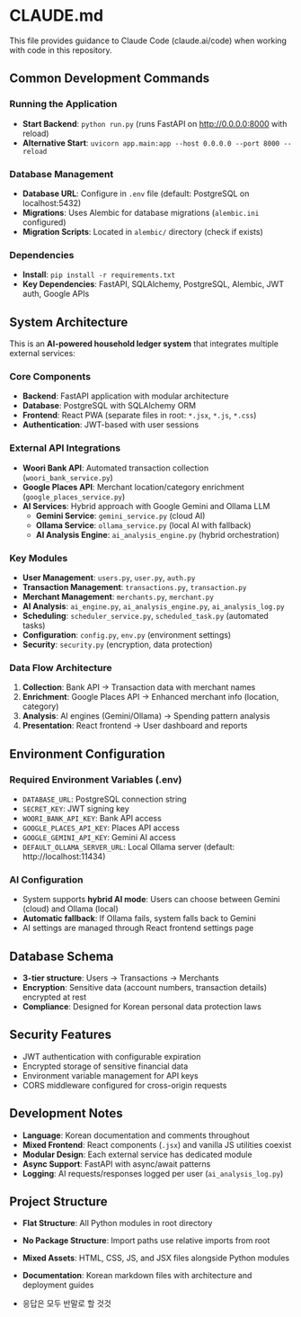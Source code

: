 # CLAUDE.md

This file provides guidance to Claude Code (claude.ai/code) when working with code in this repository.

## Common Development Commands

### Running the Application
- **Start Backend**: `python run.py` (runs FastAPI on http://0.0.0.0:8000 with reload)
- **Alternative Start**: `uvicorn app.main:app --host 0.0.0.0 --port 8000 --reload`

### Database Management
- **Database URL**: Configure in `.env` file (default: PostgreSQL on localhost:5432)
- **Migrations**: Uses Alembic for database migrations (`alembic.ini` configured)
- **Migration Scripts**: Located in `alembic/` directory (check if exists)

### Dependencies
- **Install**: `pip install -r requirements.txt`
- **Key Dependencies**: FastAPI, SQLAlchemy, PostgreSQL, Alembic, JWT auth, Google APIs

## System Architecture

This is an **AI-powered household ledger system** that integrates multiple external services:

### Core Components
- **Backend**: FastAPI application with modular architecture
- **Database**: PostgreSQL with SQLAlchemy ORM
- **Frontend**: React PWA (separate files in root: `*.jsx`, `*.js`, `*.css`)
- **Authentication**: JWT-based with user sessions

### External API Integrations
- **Woori Bank API**: Automated transaction collection (`woori_bank_service.py`)
- **Google Places API**: Merchant location/category enrichment (`google_places_service.py`)
- **AI Services**: Hybrid approach with Google Gemini and Ollama LLM
  - **Gemini Service**: `gemini_service.py` (cloud AI)
  - **Ollama Service**: `ollama_service.py` (local AI with fallback)
  - **AI Analysis Engine**: `ai_analysis_engine.py` (hybrid orchestration)

### Key Modules
- **User Management**: `users.py`, `user.py`, `auth.py`
- **Transaction Management**: `transactions.py`, `transaction.py`
- **Merchant Management**: `merchants.py`, `merchant.py`
- **AI Analysis**: `ai_engine.py`, `ai_analysis_engine.py`, `ai_analysis_log.py`
- **Scheduling**: `scheduler_service.py`, `scheduled_task.py` (automated tasks)
- **Configuration**: `config.py`, `env.py` (environment settings)
- **Security**: `security.py` (encryption, data protection)

### Data Flow Architecture
1. **Collection**: Bank API → Transaction data with merchant names
2. **Enrichment**: Google Places API → Enhanced merchant info (location, category)
3. **Analysis**: AI engines (Gemini/Ollama) → Spending pattern analysis
4. **Presentation**: React frontend → User dashboard and reports

## Environment Configuration

### Required Environment Variables (.env)
- `DATABASE_URL`: PostgreSQL connection string
- `SECRET_KEY`: JWT signing key
- `WOORI_BANK_API_KEY`: Bank API access
- `GOOGLE_PLACES_API_KEY`: Places API access
- `GOOGLE_GEMINI_API_KEY`: Gemini AI access
- `DEFAULT_OLLAMA_SERVER_URL`: Local Ollama server (default: http://localhost:11434)

### AI Configuration
- System supports **hybrid AI mode**: Users can choose between Gemini (cloud) and Ollama (local)
- **Automatic fallback**: If Ollama fails, system falls back to Gemini
- AI settings are managed through React frontend settings page

## Database Schema
- **3-tier structure**: Users → Transactions → Merchants
- **Encryption**: Sensitive data (account numbers, transaction details) encrypted at rest
- **Compliance**: Designed for Korean personal data protection laws

## Security Features
- JWT authentication with configurable expiration
- Encrypted storage of sensitive financial data
- Environment variable management for API keys
- CORS middleware configured for cross-origin requests

## Development Notes
- **Language**: Korean documentation and comments throughout
- **Mixed Frontend**: React components (`.jsx`) and vanilla JS utilities coexist
- **Modular Design**: Each external service has dedicated module
- **Async Support**: FastAPI with async/await patterns
- **Logging**: AI requests/responses logged per user (`ai_analysis_log.py`)

## Project Structure
- **Flat Structure**: All Python modules in root directory
- **No Package Structure**: Import paths use relative imports from root
- **Mixed Assets**: HTML, CSS, JS, and JSX files alongside Python modules
- **Documentation**: Korean markdown files with architecture and deployment guides

- 응답은 모두 반말로 할 것것